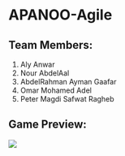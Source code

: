 # APANOO-Agile

## Team Members: 

1) Aly Anwar <Br>
2) Nour AbdelAal <br>
3) AbdelRahman Ayman Gaafar <br>
4) Omar Mohamed Adel <br>
5) Peter Magdi Safwat Ragheb<br>

## Game Preview:
![](http://i.giphy.com/PavxY5ZrQuwfK.gif)
